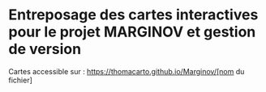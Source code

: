 # Entreposage des cartes interactives pour le projet MARGINOV et gestion de version

Cartes accessible sur : https://thomacarto.github.io/Marginov/[nom du fichier]

